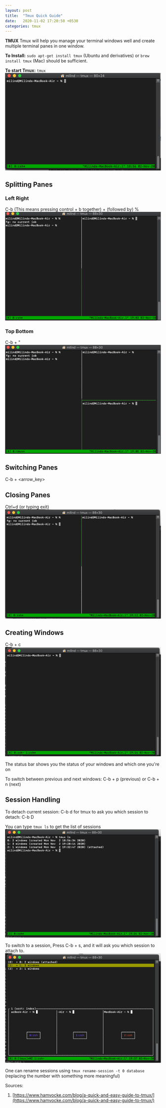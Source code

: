 ```yaml
---
layout: post
title:  "Tmux Quick Guide"
date:   2020-11-02 17:20:50 +0530
categories: tmux
---
```

**TMUX**
Tmux will help you manage your terminal windows well and create multiple terminal panes in one window.

**To Install:**
`sudo apt-get install tmux` (Ubuntu and derivatives) or `brew install tmux` (Mac) should be sufficient.

**To start Tmux:** `tmux`
![](/images/tmux/1.png)

## Splitting Panes
### Left Right
C-b (This means pressing control + b together) + (followed by) %
![](/images/tmux/split_pane_l_r.png)

### Top Bottom
C-b  + "
![](/images/tmux/split_top_bottom.png)

## Switching Panes
C-b + <arrow_key>

## Closing Panes
Ctrl+d (or typing exit)
![](/images/tmux/closing.png)

## Creating Windows
C-b + c
![](/images/tmux/new_window.png)

The status bar shows you the status of your windows and which one you're on

To switch between previous and next windows:
C-b + p (previous) or C-b + n (next)

## Session Handling

To detach current session: C-b d
for tmux to ask you which session to detach: C-b D

You can type `tmux ls` to get the list of sessions
![](/images/tmux/sessions.png)


To switch to a session,  Press C-b + s, and it will ask you which session to attach to.
![](/images/tmux/switching.png)

One can rename sessions using `tmux rename-session -t 0 database` (replacing the number with something more meaningful)

Sources:
1. [https://www.hamvocke.com/blog/a-quick-and-easy-guide-to-tmux/](https://www.hamvocke.com/blog/a-quick-and-easy-guide-to-tmux/)